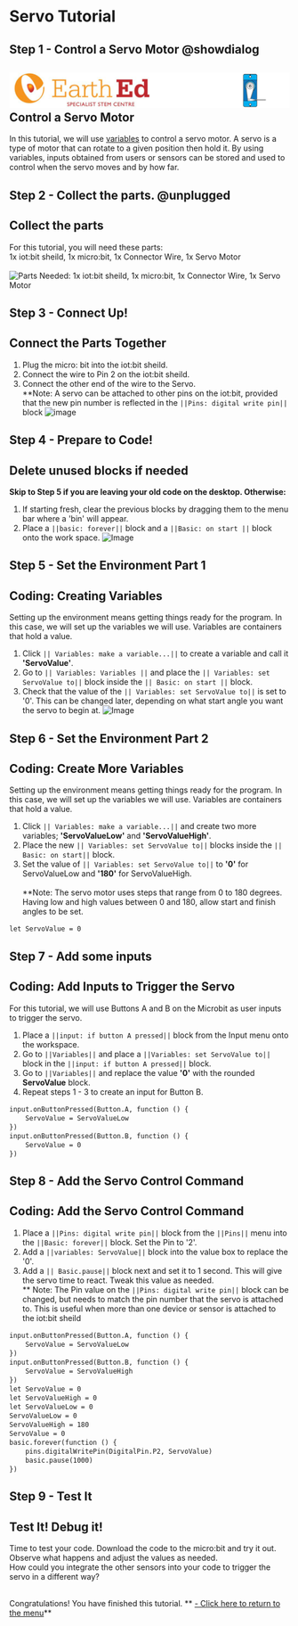 # Servo Tutorial
<!---------------------------------------------------------------
----------------------- SERVO TUTORIAL----------Complete---------
----------------------------------------------------------------->


## Step 1 - Control a Servo Motor @showdialog

![](https://raw.githubusercontent.com/EarthEdSTEM/earthed-iot-programs-tutorials/master/Images/T_Servo/Servo_Banner.gif)
Control a Servo Motor
---------------------------------

In this tutorial, we will use [variables](https://launchschool.com/books/ruby/read/variables) to control a servo motor. A servo is a type of motor that can rotate to a given position then hold it. 
By using variables, inputs obtained from users or sensors can be stored and used to control when the servo moves and by how far.

## Step 2 - Collect the parts. @unplugged
Collect the parts
-----------------
For this tutorial, you will need these parts: <br>
1x iot:bit sheild, 1x micro:bit, 1x Connector Wire, 1x Servo Motor <br><br>
![Parts Needed: 1x iot:bit sheild, 1x micro:bit, 1x Connector Wire, 1x Servo Motor](https://raw.githubusercontent.com/EarthEdSTEM/earthed-iot-programs-tutorials/master/Images/T_Servo/IoT_Servo_Parts_List.png)
<br>

## Step 3 - Connect Up!
Connect the Parts Together
--------------------------

1. Plug the micro: bit into the iot:bit sheild.
2. Connect the wire to Pin 2 on the iot:bit sheild. 
3. Connect the other end of the wire to the Servo. <br>
**Note: A servo can be attached to other pins on the iot:bit, provided that the new pin number is reflected in the ``||Pins: digital write pin||`` block
![image](https://raw.githubusercontent.com/EarthEdSTEM/earthed-iot-programs-tutorials/master/Images/T_Servo/IoT_Servo_Connections.png)

## Step 4 - Prepare to Code!
Delete unused blocks if needed
------------------------------
**Skip to Step 5 if you are leaving your old code on the desktop. Otherwise:**
1. If starting fresh, clear the previous blocks by dragging them to the menu bar where a 'bin' will appear.
2. Place a ``||basic: forever||`` block and a ``||Basic: on start ||`` block onto the work space.
![Image](https://raw.githubusercontent.com/EarthEdSTEM/earthed-iot-programs-tutorials/master/Images/General/Delete_blocks.png)

## Step 5 - Set the Environment Part 1
Coding: Creating Variables
--------------------------
Setting up the environment means getting things ready for the program. In this case, we will set up the variables we will use. Variables are containers that hold a value.
1. Click ``|| Variables: make a variable...||`` to create a variable and call it **'ServoValue'**.
2. Go to ``|| Variables: Variables ||`` and place the ``|| Variables: set ServoValue to||`` block inside the ``|| Basic: on start ||`` block.
3. Check that the value of the ``|| Variables: set ServoValue to||`` is set to '0'. This can be changed later, depending on what start angle you want the servo to begin at.
![Image](https://raw.githubusercontent.com/EarthEdSTEM/earthed-iot-programs-tutorials/master/Images/T_Servo/IoT_Servo_Create_Variable.png)

## Step 6 - Set the Environment Part 2
Coding: Create More Variables
-----------------------------
Setting up the environment means getting things ready for the program. In this case, we will set up the variables we will use. Variables are containers that hold a value.
1. Click ``|| Variables: make a variable...||`` and create two more variables; **'ServoValueLow'** and **'ServoValueHigh'**.
2. Place the new ``|| Variables: set ServoValue to||`` blocks inside the ``|| Basic: on start||`` block.
3. Set the value of ``|| Variables: set ServoValue to||`` to **'0'** for ServoValueLow and **'180'** for ServoValueHigh.<br><br>
**Note: The servo motor uses steps that range from 0 to 180 degrees. Having low and high values between 0 and 180, allow start and finish angles to be set. 
```blocks
let ServoValue = 0
```

## Step 7 - Add some inputs
Coding: Add Inputs to Trigger the Servo
---------------------------------------
For this tutorial, we will use Buttons A and B on the Microbit as user inputs to trigger the servo.
1. Place a ``||input: if button A pressed||`` block from the Input menu onto the workspace.
2. Go to ``||Variables||`` and place a ``||Variables: set ServoValue to||`` block in the ``||input: if button A pressed||`` block.
3. Go to ``||Variables||`` and replace the value **'0'** with the rounded **ServoValue** block.
4. Repeat steps 1 - 3 to create an input for Button B.

```blocks
input.onButtonPressed(Button.A, function () {
    ServoValue = ServoValueLow
})
input.onButtonPressed(Button.B, function () {
    ServoValue = 0
})
```

## Step 8 - Add the Servo Control Command
Coding: Add the Servo Control Command
-------------------------------------
1. Place a ``||Pins: digital write pin||`` block from the ``||Pins||`` menu into the ``||Basic: forever||`` block. Set the Pin to '2'.
2. Add a ``||variables: ServoValue||`` block into the value box to replace the '0'.
3. Add a ``|| Basic.pause||`` block next and set it to 1 second. This will give the servo time to react. Tweak this value as needed.<br>
** Note: The Pin value on the ``||Pins: digital write pin||`` block can be changed, but needs to match the pin number that the servo is attached to. This is useful when more than one device or sensor is attached to the iot:bit sheild<br>

```blocks
input.onButtonPressed(Button.A, function () {
    ServoValue = ServoValueLow
})
input.onButtonPressed(Button.B, function () {
    ServoValue = ServoValueHigh
})
let ServoValue = 0
let ServoValueHigh = 0
let ServoValueLow = 0
ServoValueLow = 0
ServoValueHigh = 180
ServoValue = 0
basic.forever(function () {
    pins.digitalWritePin(DigitalPin.P2, ServoValue)
    basic.pause(1000)
})
```

## Step 9 - Test It
Test It! Debug it!
------------------
Time to test your code. Download the code to the micro:bit and try it out. Observe what happens and adjust the values as needed.<br>
How could you integrate the other sensors into your code to trigger the servo in a different way?<br><br>


Congratulations! You have finished this tutorial.
** [- Click here to return to the menu](https://sites.google.com/earthed.vic.edu.au/tutorial-iot/home)**<br>


<script src="https://makecode.com/gh-pages-embed.js" > </script><script>makeCodeRender("{{ site.makecode.home_url }}", "{{ site.github.owner_name }}/{ { site.github.repository_name } } ");</script>

